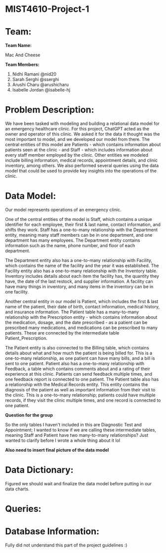 # MIST4610-Project-1
# Team: 
**Team Name:**

Mac And Cheese

**Team Members:**

1. Nidhi Ramani @nid20
2. Sarah Serghi @sserghi
3. Arushi Charu @arushicharu
4. Isabelle Jordan @isabelle-hj

# Problem Description:

We have been tasked with modeling and building a relational data model for an emergency healthcare clinic. For this project, ChatGPT acted as the owner and operator of this clinic. We asked it for the data it thought was the most important to model, and we developed our model from there. The central entities of this model are Patients - which contains information about patients seen at the clinic - and Staff - which includes information about every staff member employed by the clinic. Other entities we modeled include billing information, medical records, appointment details, and clinic inventory, among others. We also performed several queries using the data model that could be used to provide key insights into the operations of the clinic.

# Data Model:

Our model represents operations of an emergency clinic. 

One of the central entities of the model is Staff, which contains a unique identifier for each employee, their first & last name, contact information, and shifts they work. Staff has a one-to-many relationship with the Department entity, meaning many staff members can be in one department, and one department has many employees. The Department entity contains information such as the name, phone number, and floor of each department.

The Department entity also has a one-to-many relationship with Facility, which contains the name of the facility and the year it was established. The Facility entity also has a one-to-many relationship with the Inventory table. Inventory includes details about each item the facility has, the quantity they have, the date of the last restock, and supplier information. A facility can have many things in inventory, and many items in the inventory can be in one facility.

Another central entity in our model is Patient, which includes the first & last name of the patient, their date of birth, contact information, medical history, and insurance information. The Patient table has a many-to-many relationship with the Prescription entity - which contains information about the medication, dosage, and the date prescribed - as a patient can be prescribed many medications, and medications can be prescribed to many patients. These are connected by the intermediate table Patient_Prescription.

The Patient entity is also connected to the Billing table, which contains details about what and how much the patient is being billed for. This is a one-to-many relationship, as one patient can have many bills, and a bill is sent to one patient. Patient also has a one-to-many relationship with Feedback, a table which contains comments about and a rating of their experience at this clinic. Patients can send feedback multiple times, and one feedback report is connected to one patient. The Patient table also has a relationship with the Medical Records entity. This entity contains the diagnosis of the patient as well as important information from their visit to the clinic. This is a one-to-many relationship; patients could have multiple records, if they visit the clinic multiple times, and one record is connected to one patient.

**Question for the group**

So the only tables I haven't included in this are Diagnostic Test and Appointment; I wanted to know if we are calling these intermediate tables, meaning Staff and Patient have two many-to-many relationships? Just wanted to clarify before I wrote a whole thing about it lol

**Also need to insert final picture of the data model**

# Data Dictionary: 

Figured we should wait and finalize the data model before putting in our data charts.

# Queries:

# Database Information:

Fully did not understand this part of the project guidelines :) 
